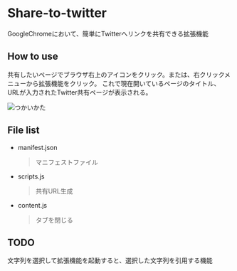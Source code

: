 # Share-to-twitter
GoogleChromeにおいて、簡単にTwitterへリンクを共有できる拡張機能

## How to use
共有したいページでブラウザ右上のアイコンをクリック。または、右クリックメニューから拡張機能をクリック。
これで現在開いているページのタイトル、URLが入力されたTwitter共有ページが表示される。

![つかいかた](https://raw.githubusercontent.com/KosukeY920/Share-to-twitter/images/Howto.gif)

## File list
- manifest.json
    > マニフェストファイル　
- scripts.js
    > 共有URL生成
- content.js
    > タブを閉じる

## TODO
文字列を選択して拡張機能を起動すると、選択した文字列を引用する機能